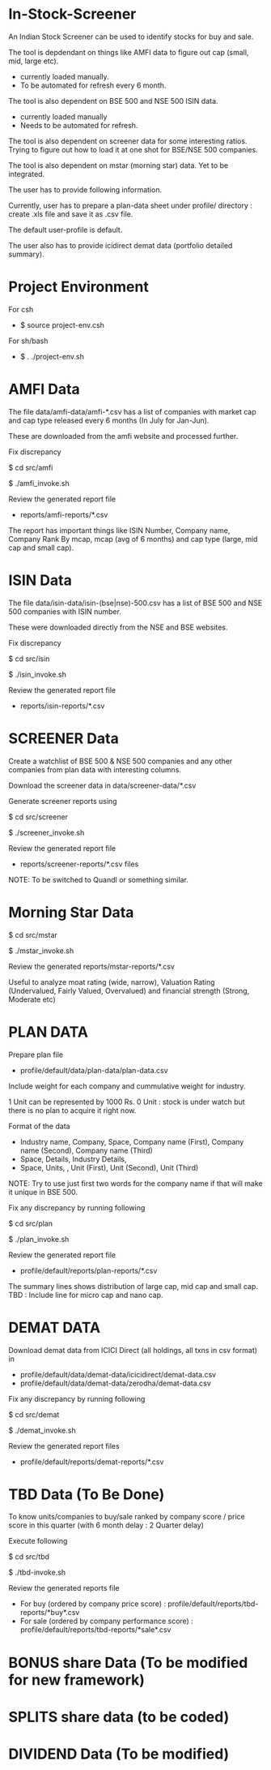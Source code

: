 # In-Stock-Screener

An Indian Stock Screener can be used to identify stocks for buy and sale.

The tool is depdendant on things like AMFI data to figure out cap (small, mid, large etc). 
* currently loaded manually. 
* To be automated for refresh every 6 month.

The tool is also dependent on BSE 500 and NSE 500 ISIN data.
* currently loaded manually
* Needs to be automated for refresh.

The tool is also dependent on screener data for some interesting ratios. Trying to figure out how to load it at one
shot for BSE/NSE 500 companies.

The tool is also dependent on mstar (morning star) data. Yet to be integrated.

The user has to provide following information.

Currently, user has to prepare a plan-data sheet under profile/ directory : create .xls file and save it as .csv file.

The default user-profile is default.

The user also has to provide icidirect demat data (portfolio detailed summary).

# Project Environment

For csh
* $ source project-env.csh

For sh/bash
* $ . ./project-env.sh

# AMFI Data

The file data/amfi-data/amfi-\*.csv has a list of companies with market cap and cap type released every 6 months (In July for Jan-Jun).

These are downloaded from the amfi website and processed further.

Fix discrepancy

$ cd src/amfi

$ ./amfi_invoke.sh

Review the generated report file
* reports/amfi-reports/\*.csv

The report has important things like ISIN Number, Company name, Company Rank By mcap, mcap (avg of 6 months)
and cap type (large, mid cap and small cap).

# ISIN Data

The file data/isin-data/isin-(bse|nse)-500.csv has a list of BSE 500 and NSE 500 companies with ISIN number.

These were downloaded directly from the NSE and BSE websites.

Fix discrepancy

  $ cd src/isin
  
  $ ./isin_invoke.sh
  
Review the generated report file

* reports/isin-reports/\*.csv


 # SCREENER Data
 
 Create a watchlist of BSE 500 & NSE 500 companies and any other companies from plan data with interesting columns.
 
 Download the screener data in data/screener-data/\*.csv
 
 Generate screener reports using
 
 $ cd src/screener
 
 $ ./screener_invoke.sh
 
 Review the generated report file
 * reports/screener-reports/\*.csv files
 
 NOTE: To be switched to Quandl or something similar.

 # Morning Star Data

 $ cd src/mstar
 
 $ ./mstar_invoke.sh

Review the generated reports/mstar-reports/\*.csv

Useful to analyze moat rating (wide, narrow), Valuation Rating (Undervalued, Fairly Valued, Overvalued) 
and financial strength (Strong, Moderate etc)

# PLAN DATA

Prepare plan file

* profile/default/data/plan-data/plan-data.csv

Include weight for each company and cummulative weight for industry.

1 Unit can be represented by 1000 Rs.
0 Unit : stock is under watch but there is no plan to acquire it right now.

Format of the data

* Industry name,  Company, Space, Company name (First), Company name (Second), Company name (Third)
* Space,          Details, Industry Details,
* Space,          Units, <cummuulative units>, Unit (First), Unit (Second), Unit (Third)


NOTE: Try to use just first two words for the company name if that will make it unique in BSE 500.

Fix any discrepancy by running following

 $ cd src/plan
 
 $ ./plan_invoke.sh

Review the generated report file

* profile/default/reports/plan-reports/\*.csv

The summary lines shows distribution of large cap, mid cap and small cap.
TBD : Include line for micro cap and nano cap.

# DEMAT DATA

Download demat data from ICICI Direct (all holdings, all txns in csv format) in 

* profile/default/data/demat-data/icicidirect/demat-data.csv 
* profile/default/data/demat-data/zerodha/demat-data.csv 

Fix any discrepancy by running following

 $ cd src/demat
 
 $ ./demat_invoke.sh
 
 Review the generated report files 
 * profile/default/reports/demat-reports/\*.csv 
 

 # TBD Data (To Be Done)
  
To know units/companies to buy/sale ranked by company score / price score in this quarter (with 6 month delay : 2 Quarter delay)

Execute following

   $ cd src/tbd
   
   $ ./tbd-invoke.sh

Review the generated reports file
* For buy (ordered by company price score) : profile/default/reports/tbd-reports/\*buy\*.csv
* For sale (ordered by company performance score) : profile/default/reports/tbd-reports/\*sale\*.csv


# BONUS share Data (To be modified for new framework)
# SPLITS share data (to be coded)
# DIVIDEND Data (To be modified)
